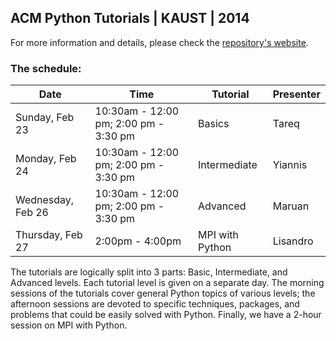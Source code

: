 ## ACM Python Tutorials | KAUST | 2014
For more information and details, please check the [repository's website](http://mar-one.github.io/ACM-Python-Tutorials-KAUST-2014/).

### The schedule:

| Date              | Time                                  | Tutorial        | Presenter |
|-------------------|---------------------------------------|-----------------|-----------|
| Sunday, Feb 23    | 10:30am - 12:00 pm; 2:00 pm - 3:30 pm | Basics          | Tareq     |
| Monday, Feb 24    | 10:30am - 12:00 pm; 2:00 pm - 3:30 pm | Intermediate    | Yiannis   |
| Wednesday, Feb 26 | 10:30am - 12:00 pm; 2:00 pm - 3:30 pm | Advanced        | Maruan    |
| Thursday, Feb 27  | 2:00pm - 4:00pm                       | MPI with Python | Lisandro  |

The tutorials are logically split into 3 parts: Basic, Intermediate, and Advanced levels. Each tutorial level is given on a separate day. The morning sessions of the tutorials cover general Python topics of various levels; the afternoon sessions are devoted to specific techniques, packages, and problems that could be easily solved with Python. Finally, we have a 2-hour session on MPI with Python.
